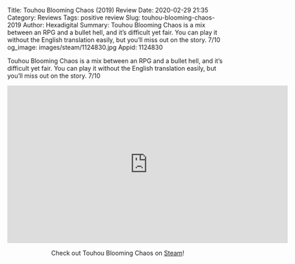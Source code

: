 Title: Touhou Blooming Chaos (2019) Review
Date: 2020-02-29 21:35
Category: Reviews
Tags: positive review
Slug: touhou-blooming-chaos-2019
Author: Hexadigital
Summary: Touhou Blooming Chaos is a mix between an RPG and a bullet hell, and it’s difficult yet fair. You can play it without the English translation easily, but you’ll miss out on the story. 7/10
og_image: images/steam/1124830.jpg
Appid: 1124830

Touhou Blooming Chaos is a mix between an RPG and a bullet hell, and it’s difficult yet fair. You can play it without the English translation easily, but you’ll miss out on the story. 7/10

<center><iframe src="https://www.youtube.com/embed/BX9NsORNt1c?feature=oembed" allow="accelerometer; autoplay; encrypted-media; gyroscope; picture-in-picture" width="640" height="360" frameborder="0"></iframe>

Check out Touhou Blooming Chaos on [Steam](https://store.steampowered.com/app/1124830/?curator_clanid=34633900)!</center>
